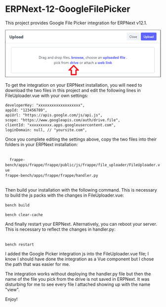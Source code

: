 # ERPNext-12-GoogleFilePicker

This project provides Google File Picker integration for ERPNext v12.1.

<img src="https://raw.githubusercontent.com/osmansen/ERPNext-12-GoogleFilePicker/master/googleFilePicker.png">

To get the integration on your ERPNext installation, you will need to download the two files in this project and edit the following lines in FileUploader.vue with your own settings:

	developerKey: "xxxxxxxxxxxxxxxxxxx",
	appId: "123456789",
	apiUrl: "https://apis.google.com/js/api.js",
	scope: "https://www.googleapis.com/auth/drive.file",
	clientId: "xxxxxxxxxx.apps.googleusercontent.com",
	loginDomain: null, // "yoursite.com",
<p>
Once you complete editing the settings above, copy the two files into their folders in your ERPNext installation:
</p><p><code>
  frappe-bench/apps/frappe/frappe/public/js/frappe/file_uploader/FileUploader.vue</code><br/>
  <code>frappe-bench/apps/frappe/frappe/handler.py
  </code></p>
<p>
Then build your installation with the following command. This is necessary to build the js packs with the changes in FileUploader.vue:
</p>
<p><code>bench build</code><p>
<p><code>bench clear-cache</p></code>
 <p>
And finally restart your ERPNext. Alternatively, you can reboot your server. This is necessary to reflect the changes in handler.py:
</p>
<p>
  <code>
bench restart
</code></p>
<p>I added the Google Picker integration js into the FileUploader.vue file; I know I should have done the integration as a Vue component but I chose the path that was easier for me.</p>
<p>The integration works without deploying the handler.py file but then the name of the file you pick from the drive is not saved in ERPNext. It was disturbing for me to see every file I attached showing up with the name "view".</p> 
<p>Enjoy!</p>
